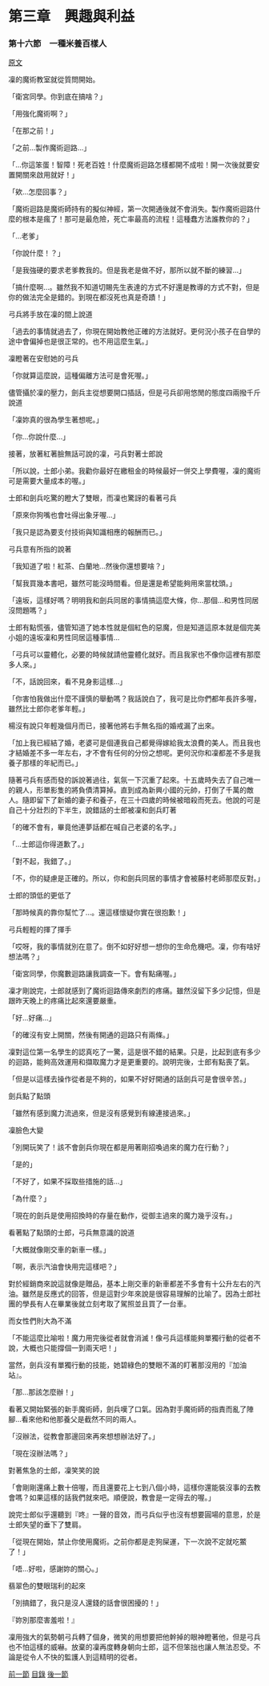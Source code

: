 第三章　興趣與利益
====

### 第十六節　一種米養百樣人

[原文](https://syosetu.org/novel/42788/19.html)

凜的魔術教室就從質問開始。

「衛宮同學。你到底在搞啥？」

「用強化魔術啊？」

「在那之前！」

「之前...製作魔術迴路...」

「...你這笨蛋！智障！死老百姓！什麼魔術迴路怎樣都開不成啦！開一次後就要安置開關來啟用就好！」

「欸...怎麼回事？」

「魔術迴路是魔術師持有的擬似神經，第一次開通後就不會消失。製作魔術迴路什麼的根本是瘋了！那可是最危險，死亡率最高的流程！這種蠢方法誰教你的？」

「...老爹」

「你說什麼！？」

「是我強硬的要求老爹教我的。但是我老是做不好，那所以就不斷的練習...」

「搞什麼啊...。雖然我不知道切賜先生表達的方式不好還是教導的方式不對，但是你的做法完全是錯的。到現在都沒死也真是奇蹟！」

弓兵將手放在凜的間上說道

「過去的事情就過去了，你現在開始教他正確的方法就好。更何況小孩子在自學的途中會偏掉也是很正常的。也不用這麼生氣。」

凜瞪著在安慰她的弓兵

「你就算這麼說，這種偏離方法可是會死喔。」

儘管攝於凜的壓力，劍兵主從想要開口插話，但是弓兵卻用悠閒的態度四兩撥千斤說道

「凜妳真的很為學生著想呢。」

「你...你說什麼...」

接著，放著紅著臉無話可說的凜，弓兵對著士郎說

「所以說，士郎小弟。我勸你最好在繳租金的時候最好一併交上學費喔，凜的魔術可是需要大量成本的喔。」

士郎和劍兵吃驚的瞪大了雙眼，而凜也驚訝的看著弓兵

「原來你狗嘴也會吐得出象牙喔...」

「我只是認為要支付技術與知識相應的報酬而已。」

弓兵意有所指的說著

「我知道了啦！紅茶、白蘭地...然後你還想要啥？」

「幫我買幾本書吧，雖然可能沒時間看。但是還是希望能夠用來當枕頭。」

「遠坂，這樣好嗎？明明我和劍兵同居的事情搞這麼大條，你...那個...和男性同居沒問題嗎？」

士郎有點慌張，儘管知道了她本性就是個紅色的惡魔，但是知道這原本就是個完美小姐的遠坂凜和男性同居這種事情...

「弓兵可以靈體化，必要的時候就請他靈體化就好。而且我家也不像你這裡有那麼多人來。」

「不，話說回來，看不見身影這樣...」

「你害怕我做出什麼不謹慎的舉動嗎？我話說白了，我可是比你們都年長許多喔，雖然比士郎你老爹年輕。」

楊沒有說只年輕幾個月而已，接著他將右手無名指的婚戒漏了出來。

「加上我已經結了婚，老婆可是個連我自己都覺得嫁給我太浪費的美人。而且我也才結婚差不多一年左右，才不會有任何的分份之想呢。更何況你和凜都差不多是我養子那樣的年紀而已。」

隨著弓兵有感而發的訴說著過往，氣氛一下沉重了起來。十五歲時失去了自己唯一的親人，形單影隻的將負債清算掉。直到成為新興小國的元帥，打倒了千萬的敵人。隨即留下了新婚的妻子和養子，在三十四歲的時候被暗殺而死去。他說的可是自己十分壯烈的下半生，說錯話的士郎被凜和劍兵盯著

「的確不會有，畢竟他連夢話都在喊自己老婆的名字。」

「...士郎這你得道歉了。」

「對不起，我錯了。」

「不，你的疑慮是正確的。所以，你和劍兵同居的事情才會被藤村老師那麼反對。」

士郎的頭低的更低了

「那時候真的靠你幫忙了...。還這樣懷疑你實在很抱歉！」

弓兵輕輕的揮了揮手

「哎呀，我的事情就別在意了。倒不如好好想一想你的生命危機吧。凜，你有啥好想法嗎？」

「衛宮同學，你魔數迴路讓我調查一下。會有點痛喔。」

凜才剛說完，士郎就感到了魔術迴路傳來劇烈的疼痛。雖然沒留下多少記憶，但是跟昨天晚上的疼痛比起來還要嚴重。

「好...好痛...」

「的確沒有安上開關，然後有開通的迴路只有兩條。」

凜對這位第一名學生的認真吃了一驚，這是很不錯的結果。只是，比起到底有多少的迴路，能夠高效運用和擷取魔力才是更重要的。說明完後，士郎有點喪了氣。

「但是以這樣去操作從者是不夠的，如果不好好開通的話劍兵可是會很辛苦。」

劍兵點了點頭

「雖然有感到魔力流過來，但是沒有感覺到有線連接過來。」

凜臉色大變

「別開玩笑了！該不會劍兵你現在都是用著剛招喚過來的魔力在行動？」

「是的」

「不好了，如果不採取些措施的話...」

「為什麼？」

「現在的劍兵是使用招換時的存量在動作，從御主過來的魔力幾乎沒有。」

看著點了點頭的士郎，弓兵無意識的說道

「大概就像剛交車的新車一樣。」

「啊，表示汽油會快用完這樣吧？」

對於經銷商來說這就像是贈品，基本上剛交車的新車都差不多會有十公升左右的汽油。雖然是反應式的回答，但是這對少年來說是很容易理解的比喻了。因為士郎社團的學長有人在畢業後就立刻考取了駕照並且買了一台車。

而女性們則大為不滿

「不能這麼比喻啦！魔力用完後從者就會消滅！像弓兵這樣能夠單獨行動的從者不說，大概也只能撐個一到兩天吧！」

當然，劍兵沒有單獨行動的技能，她碧綠色的雙眼不滿的盯著那沒用的『加油站』。

「那...那該怎麼辦！」

看著又開始緊張的新手魔術師，劍兵嘆了口氣。因為對手魔術師的指責而亂了陣腳...看來他和他那養父是截然不同的兩人。

「沒辦法，從教會那邊回來再來想想辦法好了。」

「現在沒辦法嗎？」

對著焦急的士郎，凜笑笑的說

「會剛剛還痛上數十倍喔，而且還要花上七到八個小時，這樣你還能裝沒事的去教會嗎？如果這樣的話我們就來吧。順便說，教會是一定得去的喔。」

說完士郎似乎還聽到『咚』一聲的音效，而弓兵似乎也沒有想要圓場的意思，於是士郎失望的垂下了雙肩。

「從現在開始，禁止你使用魔術。之前你都是走狗屎運，下一次說不定就吃鱉了！」

「唔...好啦，感謝妳的關心。」

翡翠色的雙眼瑞利的起來

「別搞錯了，我只是沒人還錢的話會很困擾的！」

『妳別那麼害羞啦！』

凜用強大的氣勢朝弓兵轉了個身，微笑的用想要把他幹掉的眼神瞪著他，但是弓兵也不怕這樣的威嚇。放棄的凜再度轉身朝向士郎，這不但笨拙也讓人無法忍受。不論是從令人不快的監護人到這精明的從者。



[前一節](./0315.md)
[目錄](../README.md)
[後一節](./0317.md)
